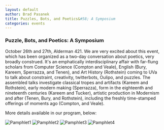```yaml
---
layout: default
author: Brad Pasanek
title: Puzzles, Bots, and Poetics&#58; A Symposium
categories: events
---
```


### Puzzle, Bots, and Poetics: A Symposium

October 26th and 27th, Alderman 421. We are very excited about this event, which has been organized as a two-day conversation about poetics, very broadly construed. It's an emphatically interdisciplinary affair with far-flung scholars from Computer Science (Compton and Veale), English (Bury, Kareem, Sperrazza, and Tenen), and Art History (Rothstein) coming to UVa to talk about constraint, creativity, twitterbots, Oulipo, and puzzles. The assembled talks investigate classical tropes and artifacts (Kareem and Rothstein), early modern making (Sperrazza), form in the eighteenth and nineteenth centuries (Kareem and Tucker), artistic production in Modernism and after (Tenen, Bury, and Rothstein), including the freshly time-stamped offerings of moments ago (Compton, and Veale).

More details available in our program, below:

![Pamphlet1](./../../../../images/PuzzlePamphlet1.jpg)
![Pamphlet2](./../../../../images/PuzzlePamphlet2.jpg)
![Pamphlet3](./../../../../images/PuzzlePamphlet3.jpg)
![Pamphlet4](./../../../../images/PuzzlePamphlet4.jpg)


<!--All events taking place in Alderman Library, Room 421

Friday, October 26 

 9 AM - Kate Compton, Computer Science, UC Santa Cruz 
	      Creative Coding Workshop

2 PM - Tony Veale, Computer Science, University College Dublin 
	      “Game of Tropes II: A Clash of Symbols”

3 PM - Sarah Tindal Kareem, English, UCLA
	      “Chasing Daedalus”

 4 PM - Louis Bury, English, CUNY Hostos,
	      “‘Rats Build Their Labyrinths’: On the Psychology and Aesthetics of Puzzles”
		

Saturday, October 27

10 AM - Dennis Tenen, Department of English and Comparative Literature, Columbia University
	       “Techniques of Industrial Modernism: Plot Robot”

11 AM - Whitney Sperrazza, Digital Humanties, University of Kansas 
	        “Blazonic (Un)making: Margaret Cavendish’s 
	         Recipe Poems as Early Modern Maker Labs”

1 PM - Herbert Tucker, English, University of Virginia
	        Riddle Poems: A Discussion

2 PM - Bret Rothstein, Art History, Indiana University
	        “Secret Hardware Handshakes”

This event made possible with support from the Page-Barbour Committee, the IHGC's Humanities Informatics Lab, and Scholars' Lab-->
